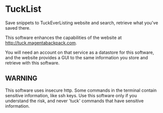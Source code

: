 # TuckList

 Save snippets to TuckEverListing website and search, retrieve what you've saved there.
 
 This software enhances the capabilities of the website at http://tuck.magentabackpack.com.
 
 You will need an account on that service as a datastore for this software, and the website provides a GUI to the same information you store and retrieve with this software.
 
 ## WARNING
 This software uses insecure http. Some commands in the terminal contain sensitive information, like ssh keys. Use this software only if you understand the risk, and never 'tuck' commands that have sensitive information.



